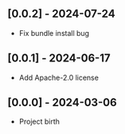 ## [0.0.2] - 2024-07-24

- Fix bundle install bug

## [0.0.1] - 2024-06-17

- Add Apache-2.0 license

## [0.0.0] - 2024-03-06

- Project birth
